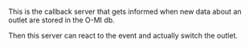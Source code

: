 This is the callback server that gets informed when new data about an outlet are stored in the O-MI db.

Then this server can react to the event and actually switch the outlet.

